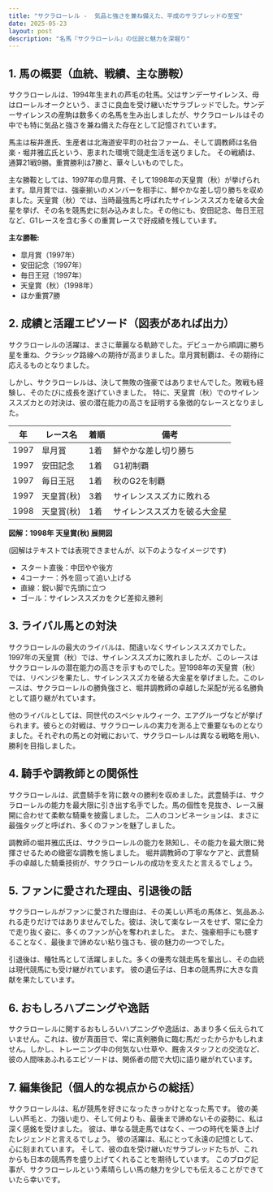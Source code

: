 ```yaml
---
title: "サクラローレル -  気品と強さを兼ね備えた、平成のサラブレッドの至宝"
date: 2025-05-23
layout: post
description: "名馬『サクラローレル』の伝説と魅力を深堀り"
---
```


## 1. 馬の概要（血統、戦績、主な勝鞍）

サクラローレルは、1994年生まれの芦毛の牡馬。父はサンデーサイレンス、母はローレルオークという、まさに良血を受け継いだサラブレッドでした。サンデーサイレンスの産駒は数多くの名馬を生み出しましたが、サクラローレルはその中でも特に気品と強さを兼ね備えた存在として記憶されています。

馬主は桜井進氏、生産者は北海道安平町の社台ファーム、そして調教師は名伯楽・堀井雅広氏という、恵まれた環境で競走生活を送りました。  その戦績は、通算21戦9勝。重賞勝利は7勝と、華々しいものでした。

主な勝鞍としては、1997年の皐月賞、そして1998年の天皇賞（秋）が挙げられます。皐月賞では、強豪揃いのメンバーを相手に、鮮やかな差し切り勝ちを収めました。天皇賞（秋）では、当時最強馬と呼ばれたサイレンススズカを破る大金星を挙げ、その名を競馬史に刻み込みました。その他にも、安田記念、毎日王冠など、G1レースを含む多くの重賞レースで好成績を残しています。

**主な勝鞍:**

* 皐月賞（1997年）
* 安田記念（1997年）
* 毎日王冠（1997年）
* 天皇賞（秋）（1998年）
* ほか重賞7勝


## 2. 成績と活躍エピソード（図表があれば出力）

サクラローレルの活躍は、まさに華麗なる軌跡でした。デビューから順調に勝ち星を重ね、クラシック路線への期待が高まりました。皐月賞制覇は、その期待に応えるものとなりました。

しかし、サクラローレルは、決して無敗の強豪ではありませんでした。敗戦も経験し、そのたびに成長を遂げていきました。  特に、天皇賞（秋）でのサイレンススズカとの対決は、彼の潜在能力の高さを証明する象徴的なレースとなりました。

| 年 | レース名 | 着順 | 備考 |
|---|---|---|---|
| 1997 | 皐月賞 | 1着 |  鮮やかな差し切り勝ち |
| 1997 | 安田記念 | 1着 |  G1初制覇 |
| 1997 | 毎日王冠 | 1着 |  秋のG2を制覇 |
| 1997 | 天皇賞(秋) | 3着 |  サイレンススズカに敗れる |
| 1998 | 天皇賞(秋) | 1着 |  サイレンススズカを破る大金星 |


**図解：1998年 天皇賞(秋) 展開図**

(図解はテキストでは表現できませんが、以下のようなイメージです)

* スタート直後：中団やや後方
* 4コーナー：外を回って追い上げる
* 直線：鋭い脚で先頭に立つ
* ゴール：サイレンススズカをクビ差抑え勝利


## 3. ライバル馬との対決

サクラローレルの最大のライバルは、間違いなくサイレンススズカでした。  1997年の天皇賞（秋）では、サイレンススズカに敗れましたが、このレースはサクラローレルの潜在能力の高さを示すものでした。翌1998年の天皇賞（秋）では、リベンジを果たし、サイレンススズカを破る大金星を挙げました。このレースは、サクラローレルの勝負強さと、堀井調教師の卓越した采配が光る名勝負として語り継がれています。

他のライバルとしては、同世代のスペシャルウィーク、エアグルーヴなどが挙げられます。彼らとの対戦は、サクラローレルの実力を測る上で重要なものとなりました。それぞれの馬との対戦において、サクラローレルは異なる戦略を用い、勝利を目指しました。


## 4. 騎手や調教師との関係性

サクラローレルは、武豊騎手を背に数々の勝利を収めました。武豊騎手は、サクラローレルの能力を最大限に引き出す名手でした。馬の個性を見抜き、レース展開に合わせて柔軟な騎乗を披露しました。  二人のコンビネーションは、まさに最強タッグと呼ばれ、多くのファンを魅了しました。

調教師の堀井雅広氏は、サクラローレルの能力を熟知し、その能力を最大限に発揮させるための緻密な調教を施しました。  堀井調教師の丁寧なケアと、武豊騎手の卓越した騎乗技術が、サクラローレルの成功を支えたと言えるでしょう。


## 5. ファンに愛された理由、引退後の話

サクラローレルがファンに愛された理由は、その美しい芦毛の馬体と、気品あふれる走りだけではありませんでした。彼は、決して楽なレースをせず、常に全力で走り抜く姿に、多くのファンが心を奪われました。  また、強豪相手にも臆することなく、最後まで諦めない粘り強さも、彼の魅力の一つでした。

引退後は、種牡馬として活躍しました。多くの優秀な競走馬を輩出し、その血統は現代競馬にも受け継がれています。  彼の遺伝子は、日本の競馬界に大きな貢献を果たしています。


## 6. おもしろハプニングや逸話

サクラローレルに関するおもしろいハプニングや逸話は、あまり多く伝えられていません。これは、彼が真面目で、常に真剣勝負に臨む馬だったからかもしれません。しかし、トレーニング中の何気ない仕草や、厩舎スタッフとの交流など、彼の人間味あふれるエピソードは、関係者の間で大切に語り継がれています。


## 7. 編集後記（個人的な視点からの総括）

サクラローレルは、私が競馬を好きになったきっかけとなった馬です。  彼の美しい芦毛と、力強い走り、そして何よりも、最後まで諦めないその姿勢に、私は深く感銘を受けました。  彼は、単なる競走馬ではなく、一つの時代を築き上げたレジェンドと言えるでしょう。  彼の活躍は、私にとって永遠の記憶として、心に刻まれています。  そして、彼の血を受け継いだサラブレッドたちが、これからも日本の競馬界を盛り上げてくれることを期待しています。  このブログ記事が、サクラローレルという素晴らしい馬の魅力を少しでも伝えることができていたら幸いです。
